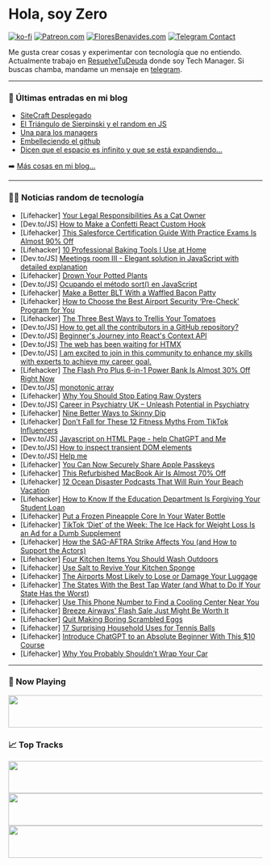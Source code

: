 # Hola, soy Zero

[![ko-fi](https://ko-fi.com/img/githubbutton_sm.svg)](https://ko-fi.com/J3J4N0LUK)
[![Patreon.com](https://img.shields.io/endpoint.svg?url=https%3A%2F%2Fshieldsio-patreon.vercel.app%2Fapi%3Fusername%3Dzerodragon%26type%3Dpatrons&style=for-the-badge)](https://patreon.com/zerodragon)
[![FloresBenavides.com](https://img.shields.io/website?down_message=oops&label=MiBlog&style=for-the-badge&up_message=online&url=https%3A%2F%2Ffloresbenavides.com)](https://floresbenavides.com)
[![Telegram Contact](https://img.shields.io/badge/escr%C3%ADbeme-ZeroDragon-%2326A5E4?style=for-the-badge&logo=telegram)](https://t.me/zerodragon)

Me gusta crear cosas y experimentar con tecnología que no entiendo.
Actualmente trabajo en [ResuelveTuDeuda](http://github.com/resuelve) donde soy Tech Manager.
Si buscas chamba, mandame un mensaje en [telegram](https://t.me/zerodragon).

---

### 📕 Últimas entradas en mi blog
<!-- BLOG-POST-LIST:START -->
- [SiteCraft Desplegado](https://floresbenavides.com/sitecraft-desplegado/)
- [El Triángulo de Sierpinski y el random en JS](https://floresbenavides.com/el-triangulo-de-sierpinski-y-el-random-en-js/)
- [Una para los managers](https://floresbenavides.com/una-para-los-managers/)
- [Embelleciendo el github](https://floresbenavides.com/embelleciendo-el-github/)
- [Dicen que el espacio es infinito y que se está expandiendo…](https://floresbenavides.com/dicen-que-el-espacio-es-infinito-y-que-se-esta-expandiendo/)
<!-- BLOG-POST-LIST:END -->

➡️ [Más cosas en mi blog...](https://floresbenavides.com)

---

### 👨‍💻 Noticias random de tecnología
<!-- TECH-POSTS:START -->
- [Lifehacker] [Your Legal Responsibilities As a Cat Owner](https://lifehacker.com/your-legal-responsibilities-as-a-cat-owner-1850647989)
- [Dev.to/JS] [How to Make a Confetti React Custom Hook](https://dev.to/michaellarocca/how-to-make-a-confetti-react-custom-hook-3190)
- [Lifehacker] [This Salesforce Certification Guide With Practice Exams Is Almost 90% Off](https://lifehacker.com/this-salesforce-certification-guide-with-practice-exams-1850629800)
- [Lifehacker] [10 Professional Baking Tools I Use at Home](https://lifehacker.com/best-professional-baking-tools-for-every-kitchen-1850168766)
- [Dev.to/JS] [Meetings room III - Elegant solution in JavaScript with detailed explanation](https://dev.to/hugaidas/meetings-room-iii-elegant-solution-in-javascript-with-detailed-explanation-4cj8)
- [Lifehacker] [Drown Your Potted Plants](https://lifehacker.com/drown-your-potted-plants-1850646521)
- [Dev.to/JS] [Ocupando el método sort&lpar;&rpar; en JavaScript](https://dev.to/ulisesserranop/ocupando-el-metodo-sort-en-javascript-1cci)
- [Lifehacker] [Make a Better BLT With a Waffled Bacon Patty](https://lifehacker.com/make-a-better-blt-with-a-waffled-bacon-patty-1850647333)
- [Lifehacker] [How to Choose the Best Airport Security ‘Pre-Check’ Program for You](https://lifehacker.com/how-to-choose-the-best-airport-security-pre-check-pro-1849433015)
- [Lifehacker] [The Three Best Ways to Trellis Your Tomatoes](https://lifehacker.com/the-three-best-ways-to-trellis-your-tomatoes-1850646504)
- [Dev.to/JS] [How to get all the contributors in a GitHub repository?](https://dev.to/bashamega/how-to-get-all-the-contributors-in-a-github-repository-3i1c)
- [Dev.to/JS] [Beginner&#39;s Journey into React&#39;s Context API](https://dev.to/mr_emma/beginners-journey-into-reacts-context-api-35h9)
- [Dev.to/JS] [The web has been waiting for HTMX](https://dev.to/bl42/the-web-has-been-waiting-for-htmx-aim)
- [Dev.to/JS] [I am excited to join in this community to enhance my skills with experts to achieve my career goal.](https://dev.to/ayyappansuruttaiyan/i-am-excited-to-join-in-this-community-to-enhance-my-skills-with-experts-to-achieve-my-career-goal-15hl)
- [Lifehacker] [The Flash Pro Plus 6-in-1 Power Bank Is Almost 30% Off Right Now](https://lifehacker.com/the-flash-pro-plus-6-in-1-power-bank-is-almost-30-off-1850629792)
- [Dev.to/JS] [monotonic array](https://dev.to/chandrapenugonda/monotonic-array-1467)
- [Lifehacker] [Why You Should Stop Eating Raw Oysters](https://lifehacker.com/why-you-should-stop-eating-raw-oysters-1850642677)
- [Dev.to/JS] [Career in Psychiatry UK – Unleash Potential in Psychiatry](https://dev.to/pmrcpsych91129/career-in-psychiatry-uk-unleash-potential-in-psychiatry-5gpo)
- [Lifehacker] [Nine Better Ways to Skinny Dip](https://lifehacker.com/nine-better-ways-to-skinny-dip-1850646501)
- [Lifehacker] [Don&#39;t Fall for These 12 Fitness Myths From TikTok Influencers](https://lifehacker.com/dont-fall-for-these-12-fitness-myths-from-tiktok-influe-1846966596)
- [Dev.to/JS] [Javascript on HTML Page - help ChatGPT and Me](https://dev.to/colink/javascript-on-html-page-help-chatgpt-and-me-4nd)
- [Dev.to/JS] [How to inspect transient DOM elements](https://dev.to/mellis481/how-to-inspect-transient-dom-elements-3h9d)
- [Dev.to/JS] [Help me](https://dev.to/passion117/help-me-30m9)
- [Lifehacker] [You Can Now Securely Share Apple Passkeys](https://lifehacker.com/you-can-now-securely-share-apple-passkeys-1850646649)
- [Lifehacker] [This Refurbished MacBook Air Is Almost 70% Off](https://lifehacker.com/this-refurbished-macbook-air-is-almost-70-off-1850638589)
- [Lifehacker] [12 Ocean Disaster Podcasts That Will Ruin Your Beach Vacation](https://lifehacker.com/12-ocean-disaster-podcasts-that-will-ruin-your-beach-va-1850623861)
- [Lifehacker] [How to Know If the Education Department Is Forgiving Your Student Loan](https://lifehacker.com/how-to-know-if-the-education-department-is-forgiving-yo-1850642973)
- [Lifehacker] [Put a Frozen Pineapple Core In Your Water Bottle](https://lifehacker.com/put-a-frozen-pineapple-core-in-your-water-bottle-1850642419)
- [Lifehacker] [TikTok ‘Diet’ of the Week: The Ice Hack for Weight Loss Is an Ad for a Dumb Supplement](https://lifehacker.com/tiktok-diet-of-the-week-the-ice-hack-for-weight-loss-1850642691)
- [Lifehacker] [How the SAG-AFTRA Strike Affects You &lpar;and How to Support the Actors&rpar;](https://lifehacker.com/how-the-sag-aftra-strike-affects-you-and-how-to-suppor-1850643004)
- [Lifehacker] [Four Kitchen Items You Should Wash Outdoors](https://lifehacker.com/four-kitchen-items-you-should-wash-outdoors-1850641873)
- [Lifehacker] [Use Salt to Revive Your Kitchen Sponge](https://lifehacker.com/use-salt-to-revive-your-kitchen-sponge-1850641897)
- [Lifehacker] [The Airports Most Likely to Lose or Damage Your Luggage](https://lifehacker.com/the-airports-most-likely-to-lose-or-damage-your-luggage-1850641885)
- [Lifehacker] [The States With the Best Tap Water &lpar;and What to Do If Your State Has the Worst&rpar;](https://lifehacker.com/the-states-with-the-best-tap-water-and-what-to-do-if-y-1850641803)
- [Lifehacker] [Use This Phone Number to Find a Cooling Center Near You](https://lifehacker.com/use-this-phone-number-to-find-a-cooling-center-near-you-1850641814)
- [Lifehacker] [Breeze Airways&#39; Flash Sale Just Might Be Worth It](https://lifehacker.com/breeze-airways-flash-sale-just-might-be-worth-it-1850641826)
- [Lifehacker] [Quit Making Boring Scrambled Eggs](https://lifehacker.com/8-ways-to-make-better-scrambled-eggs-1846859812)
- [Lifehacker] [17 Surprising Household Uses for Tennis Balls](https://lifehacker.com/17-surprising-household-uses-for-tennis-balls-1850176713)
- [Lifehacker] [Introduce ChatGPT to an Absolute Beginner With This $10 Course](https://lifehacker.com/introduce-chatgpt-to-an-absolute-beginner-with-this-10-1850629775)
- [Lifehacker] [Why You Probably Shouldn’t Wrap Your Car](https://lifehacker.com/why-you-probably-shouldn-t-wrap-your-car-1850641373)<!-- TECH-POSTS:END -->

---

### 🎵 Now Playing
<a href="https://spotify-now-playing-dun.vercel.app/now-playing?open"><img src="https://spotify-now-playing-dun.vercel.app/now-playing" width="540" height="64"></a>

### 📈 Top Tracks
<a href="https://spotify-now-playing-dun.vercel.app/top-tracks?i=1&open"><img src="https://spotify-now-playing-dun.vercel.app/top-tracks?i=1" width="540" height="64"></a>
<a href="https://spotify-now-playing-dun.vercel.app/top-tracks?i=2&open"><img src="https://spotify-now-playing-dun.vercel.app/top-tracks?i=2" width="540" height="64"></a>
<a href="https://spotify-now-playing-dun.vercel.app/top-tracks?i=3&open"><img src="https://spotify-now-playing-dun.vercel.app/top-tracks?i=3" width="540" height="64"></a>
